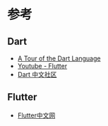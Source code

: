 

# 参考

## Dart
* [A Tour of the Dart Language](https://www.dartlang.org/guides/language/language-tour)
* [Youtube - Flutter](https://www.youtube.com/watch?v=ulg2dpPkulw&list=PLUbFnGajtZlX9ubiLzYz_cw92esraiIBi)
* [Dart 中文社区](http://www.cndartlang.com/dart)

## Flutter
* [Flutter中文网](https://flutterchina.club)